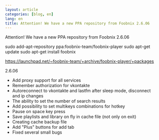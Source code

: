 ```yaml
---
layout: article
categories: [blog, en]
lang: en
title: Attention! We have a new PPA repository from Foobnix 2.6.06
---
```


Attention! We have a new PPA repository from Foobnix 2.6.06

sudo add-apt-repository ppa:foobnix-team/foobnix-player
sudo apt-get update
sudo apt-get install foobnix

 https://launchpad.net/~foobnix-team/+archive/foobnix-player/+packages

2.6.06
 * Add proxy support for all services
 * Remember authorization for vkontakte
 * Autoreconnect to vkontakte and lastfm after sleep mode, disconnect and ip changes
 * The ability to set the number of search results
 * Add possibility to set multikeys combinations for hotkey
 * Pause on space key press
 * Save playlists and library  on fly in cache file (not only on exit)
 * Creating cache backup file
 * Add "Plus" buttons for add tab
 * Fixed several small bugs
